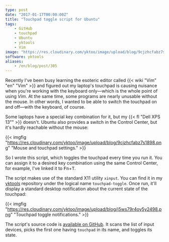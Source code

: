 ```yaml
---
type: post
date: "2017-01-17T00:00:00Z"
title: "Touchpad toggle script for Ubuntu"
tags:
    - GitHub
    - touchpad
    - Ubuntu
    - yktools
    - Vim
image: "https://res.cloudinary.com/yktoo/image/upload/blog/9cjzhcfabz7s1898.png"
software: yktools
aliases:
    - /en/blog/post/305
---
```


Recently I've been busy learning the esoteric editor called {{< wiki "Vim" "en" "Vim" >}} and figured out my laptop's touchpad is causing nuisance when you're working with the keyboard only—which is the whole point of using *Vim*. At the same time, some programs are nearly unusable without the mouse. In other words, I wanted to be able to switch the touchpad on and off—with the keyboard, of course.

Some laptops have a special key combination for it, but my {{< fl "Dell XPS 13\"" >}} doesn't. Ubuntu also provides a switch in the Control Center, but it's hardly reachable without the mouse:

<!--more-->

{{< imgfig "https://res.cloudinary.com/yktoo/image/upload/blog/9cjzhcfabz7s1898.png" "Mouse and touchpad settings." >}}

So I wrote this script, which toggles the touchpad every time you run it. You can assign it to a desired key combination using the same Control Center, for example, I've linked it to <kbd>Fn</kbd>+<kbd>T</kbd>.

The script makes use of the standard X11 utility `xinput`. You can find it in my [yktools](https://github.com/yktoo/yktools) repository under the logical name  `touchpad-toggle`. Once run, it'll display a standard desktop notification about the current state of the touchpad:

{{< imgfig "https://res.cloudinary.com/yktoo/image/upload/blog/j5ws79r4oy5y2498.png" "Touchpad toggle notifications." >}}

The script's source code is [available on GitHub](https://github.com/yktoo/yktools/raw/master/touchpad-toggle). It scans the list of input devices, picks the first one having `touchpad` in its name, and toggles its state.
